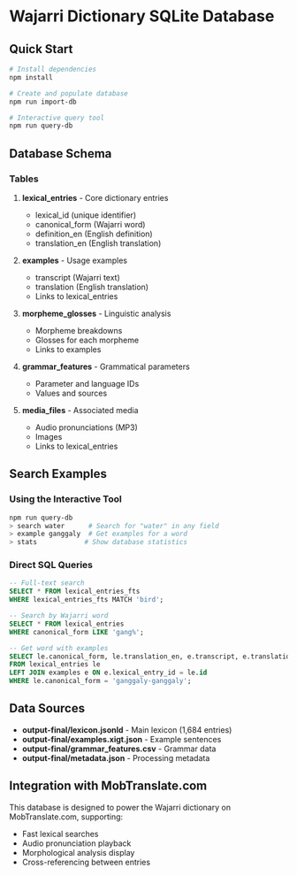 # Wajarri Dictionary SQLite Database

## Quick Start
```bash
# Install dependencies
npm install

# Create and populate database
npm run import-db

# Interactive query tool
npm run query-db
```

## Database Schema

### Tables
1. **lexical_entries** - Core dictionary entries
   - lexical_id (unique identifier)
   - canonical_form (Wajarri word)
   - definition_en (English definition)
   - translation_en (English translation)

2. **examples** - Usage examples
   - transcript (Wajarri text)
   - translation (English translation)
   - Links to lexical_entries

3. **morpheme_glosses** - Linguistic analysis
   - Morpheme breakdowns
   - Glosses for each morpheme
   - Links to examples

4. **grammar_features** - Grammatical parameters
   - Parameter and language IDs
   - Values and sources

5. **media_files** - Associated media
   - Audio pronunciations (MP3)
   - Images
   - Links to lexical_entries

## Search Examples

### Using the Interactive Tool
```bash
npm run query-db
> search water      # Search for "water" in any field
> example ganggaly  # Get examples for a word
> stats            # Show database statistics
```

### Direct SQL Queries
```sql
-- Full-text search
SELECT * FROM lexical_entries_fts 
WHERE lexical_entries_fts MATCH 'bird';

-- Search by Wajarri word
SELECT * FROM lexical_entries 
WHERE canonical_form LIKE 'gang%';

-- Get word with examples
SELECT le.canonical_form, le.translation_en, e.transcript, e.translation
FROM lexical_entries le
LEFT JOIN examples e ON e.lexical_entry_id = le.id
WHERE le.canonical_form = 'ganggaly-ganggaly';
```

## Data Sources
- **output-final/lexicon.jsonld** - Main lexicon (1,684 entries)
- **output-final/examples.xigt.json** - Example sentences
- **output-final/grammar_features.csv** - Grammar data
- **output-final/metadata.json** - Processing metadata

## Integration with MobTranslate.com
This database is designed to power the Wajarri dictionary on MobTranslate.com, supporting:
- Fast lexical searches
- Audio pronunciation playback
- Morphological analysis display
- Cross-referencing between entries